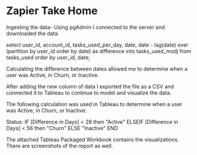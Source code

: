 # Zapier Take Home


Ingesting the data- Using pgAdmin I connected to the server and downloaded the data.

select user_id, account_id, tasks_used_per_day, date, date - lag(date) over (partition by user_id order by date) as difference into tasks_used_modj from tasks_used
order by user_id, date;

Calculating the difference between dates allowed me to determine when a user was Active, in Churn, or Inactive.

After adding the new column of data I exported the file as a CSV and connected it to Tableau to continue to model and visualize the data.

The following calculation was used in Tableau to determine when a user was Active, in Churn, or Inactive:

Status:
IF  [Difference in Days] < 28 then "Active"
ELSEIF  [Difference in Days] < 56 then "Churn"
ELSE "Inactive" END


The attached Tableau Packaged Workbook contains the visualizations. There are screenshots of the report as well. 
